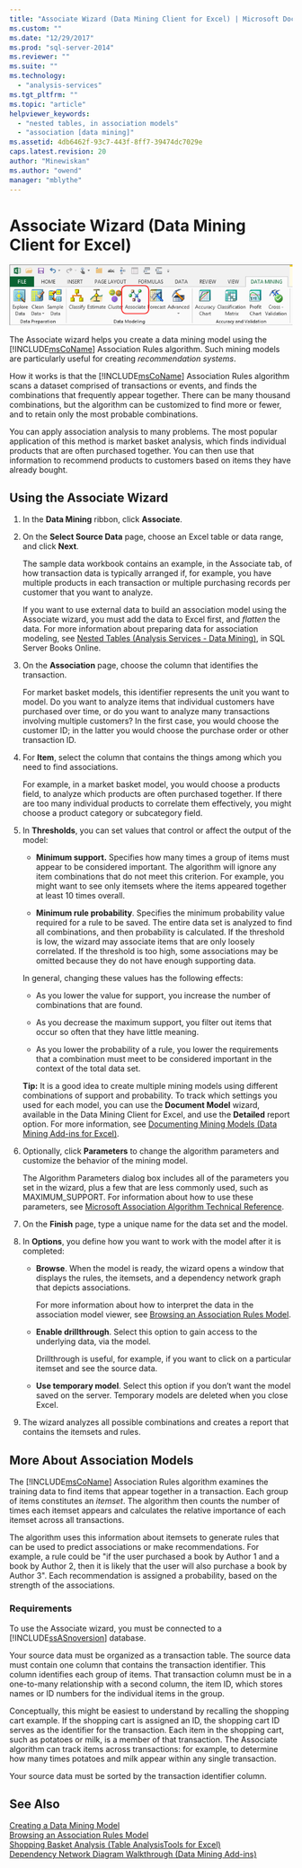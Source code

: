 ```yaml
---
title: "Associate Wizard (Data Mining Client for Excel) | Microsoft Docs"
ms.custom: ""
ms.date: "12/29/2017"
ms.prod: "sql-server-2014"
ms.reviewer: ""
ms.suite: ""
ms.technology: 
  - "analysis-services"
ms.tgt_pltfrm: ""
ms.topic: "article"
helpviewer_keywords: 
  - "nested tables, in association models"
  - "association [data mining]"
ms.assetid: 4db6462f-93c7-443f-8ff7-39474dc7029e
caps.latest.revision: 20
author: "Minewiskan"
ms.author: "owend"
manager: "mblythe"
---
```

# Associate Wizard (Data Mining Client for Excel)
  ![Associate wizard in Data Mining ribbon](media/dmc-associate.gif "Associate wizard in Data Mining ribbon")  
  
 The Associate wizard helps you create a data mining model using the [!INCLUDE[msCoName](../includes/msconame-md.md)] Association Rules algorithm. Such mining models are particularly useful for creating *recommendation systems*.  
  
 How it works is that the [!INCLUDE[msCoName](../includes/msconame-md.md)] Association Rules algorithm scans a dataset comprised of transactions or events, and finds the combinations that frequently appear together. There can be many thousand combinations, but the algorithm can be customized to find more or fewer, and to retain only the most probable combinations.  
  
 You can apply association analysis to many problems. The most popular application of this method is market basket analysis, which finds individual products that are often purchased together. You can then use that information to recommend products to customers based on items they have already bought.  
  
## Using the Associate Wizard  
  
1.  In the **Data Mining** ribbon, click **Associate**.  
  
2.  On the **Select Source Data** page, choose an Excel table or data range, and click **Next**.  
  
     The sample data workbook contains an example, in the Associate tab, of how transaction data is typically arranged if, for example, you have multiple products in each transaction or multiple purchasing records per customer that you want to analyze.  
  
     If you want to use external data to build an association model using the Associate wizard, you must add the data to Excel first, and *flatten* the data. For more information about preparing data for association modeling, see [Nested Tables &#40;Analysis Services - Data Mining&#41;](data-mining/nested-tables-analysis-services-data-mining.md), in SQL Server Books Online.  
  
3.  On the **Association** page, choose the column that identifies the transaction.  
  
     For market basket models, this identifier represents the unit you want to model. Do you want to analyze items that individual customers have purchased over time, or do you want to analyze many transactions involving multiple customers? In the first case, you would choose the customer ID; in the latter you would choose the purchase order or other transaction ID.  
  
4.  For **Item**, select the column that contains the things among which you need to find associations.  
  
     For example, in a market basket model, you would choose a products field, to analyze which products are often purchased together. If there are too many individual products to correlate them effectively, you might choose a product category or subcategory field.  
  
5.  In **Thresholds**, you can set values that control or affect the output of the model:  
  
    -   **Minimum support.** Specifies how many times a group of items must appear to be considered important. The algorithm will ignore any item combinations that do not meet this criterion. For example, you might want to see only itemsets where the items appeared together at least 10 times overall.  
  
    -   **Minimum rule probability**. Specifies the minimum probability value required for a rule to be saved. The entire data set is analyzed to find all combinations, and then probability is calculated. If the threshold is low, the wizard may associate items that are only loosely correlated. If the threshold is too high, some associations may be omitted because they do not have enough supporting data.  
  
     In general, changing these values has the following effects:  
  
    -   As you lower the value for support, you increase the number of combinations that are found.  
  
    -   As you decrease the maximum support, you filter out items that occur so often that they have little meaning.  
  
    -   As you lower the probability of a rule, you lower the requirements that a combination must meet to be considered important in the context of the total data set.  
  
     **Tip:** It is a good idea to create multiple mining models using different combinations of support and probability. To track which settings you used for each model, you can use the **Document Model** wizard, available in the Data Mining Client for Excel, and use the **Detailed** report option. For more information, see [Documenting Mining Models &#40;Data Mining Add-ins for Excel&#41;](documenting-mining-models-data-mining-add-ins-for-excel.md).  
  
6.  Optionally, click **Parameters** to change the algorithm parameters and customize the behavior of the mining model.  
  
     The Algorithm Parameters dialog box includes all of the parameters you set in the wizard, plus a few that are less commonly used, such as MAXIMUM_SUPPORT. For information about how to use these parameters, see [Microsoft Association Algorithm Technical Reference](data-mining/microsoft-association-algorithm-technical-reference.md).  
  
7.  On the **Finish** page, type a unique name for the data set and the model.  
  
8.  In **Options**, you define how you want to work with the model after it is completed:  
  
    -   **Browse**.  When the model is ready, the wizard opens a window that displays the rules, the itemsets, and a dependency network graph that depicts associations.  
  
         For more information about how to interpret the data in the association model viewer, see [Browsing an Association Rules Model](browsing-an-association-rules-model.md).  
  
    -   **Enable drillthrough**. Select this option to gain access to the underlying data, via the model.  
  
         Drillthrough is useful, for example, if you want to click on a particular itemset and see the source data.  
  
    -   **Use temporary model**. Select this option if you don’t want the model saved on the server. Temporary models are deleted when you close Excel.  
  
9. The wizard analyzes all possible combinations and creates a report that contains the itemsets and rules.  
  
## More About Association Models  
 The [!INCLUDE[msCoName](../includes/msconame-md.md)] Association Rules algorithm examines the training data to find items that appear together in a transaction. Each group of items constitutes an *itemset*. The algorithm then counts the number of times each itemset appears and calculates the relative importance of each itemset across all transactions.  
  
 The algorithm uses this information about itemsets to generate rules that can be used to predict associations or make recommendations. For example, a rule could be "if the user purchased a book by Author 1 and a book by Author 2, then it is likely that the user will also purchase a book by Author 3". Each recommendation is assigned a probability, based on the strength of the associations.  
  
### Requirements  
 To use the Associate wizard, you must be connected to a [!INCLUDE[ssASnoversion](../includes/ssasnoversion-md.md)] database.  
  
 Your source data must be organized as a transaction table. The source data must contain one column that contains the transaction identifier. This column identifies each group of items. That transaction column must be in a one-to-many relationship with a second column, the item ID, which stores names or ID numbers for the individual items in the group.  
  
 Conceptually, this might be easiest to understand by recalling the shopping cart example. If the shopping cart is assigned an ID, the shopping cart ID serves as the identifier for the transaction. Each item in the shopping cart, such as potatoes or milk, is a member of that transaction. The Associate algorithm can track items across transactions: for example, to determine how many times potatoes and milk appear within any single transaction.  
  
 Your source data must be sorted by the transaction identifier column.  
  
## See Also  
 [Creating a Data Mining Model](creating-a-data-mining-model.md)   
 [Browsing an Association Rules Model](browsing-an-association-rules-model.md)   
 [Shopping Basket Analysis &#40;Table AnalysisTools for Excel&#41;](shopping-basket-analysis-table-analysistools-for-excel.md)   
 [Dependency Network Diagram Walkthrough &#40;Data Mining Add-ins&#41;](dependency-network-diagram-walkthrough-data-mining-add-ins.md)  
  
  